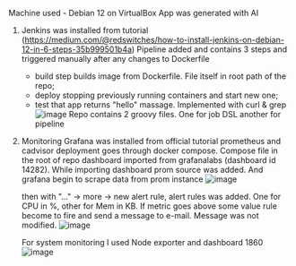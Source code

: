Machine used - Debian 12 on VirtualBox
App was generated with AI
1. Jenkins was installed from tutorial (https://medium.com/@redswitches/how-to-install-jenkins-on-debian-12-in-6-steps-35b999501b4a)
   Pipeline added and contains 3 steps and triggered manually after any changes to Dockerfile
   - build step builds image from Dockerfile. File itself in root path of the repo;
   - deploy stopping previously running containers and start new one;
   - test that app returns "hello" massage. Implemented with curl & grep
![image](https://github.com/user-attachments/assets/95ea7c96-a093-40c4-a461-388f3101f6a8)
   Repo contains 2 groovy files. One for job DSL another for pipeline

2. Monitoring
   Grafana was installed from official tutorial
   prometheus and cadvisor deployment goes through docker compose. Compose file in the root of repo
   dashboard imported from grafanalabs (dashboard id 14282). While importing dashboard prom source was added. And grafana begin to scrape data from prom instance
![image](https://github.com/user-attachments/assets/7d5f9fa8-5ede-42ae-a368-2c781f71da48)

   then with "..." -> more -> new alert rule, alert rules was added. One for CPU in %, other for Mem in KB. If metric goes above some value rule become to fire and send
       a message to e-mail. Message was not modified.
![image](https://github.com/user-attachments/assets/08535bdc-c357-4ac5-89f5-a1452acf26b7)

   For system monitoring I used Node exporter and dashboard 1860
   ![image](https://github.com/user-attachments/assets/3c846ff5-66cd-4ee4-b5bb-8425a1ad9a26)
